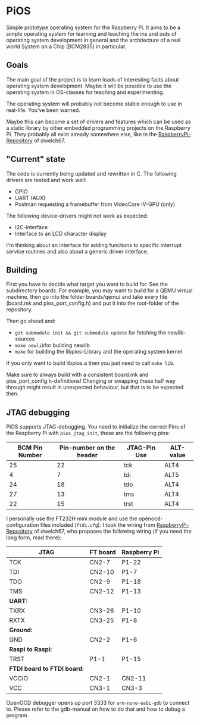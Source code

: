 # PiOS
Simple prototype operating system for the Raspberry Pi. It aims to be a simple operating system for learning and teaching the ins and outs of operating system development in general and the architecture of a real world System on a Chip (BCM2835) in particular.

## Goals
The main goal of the project is to learn loads of interesting facts about operating system development. Maybe it will be possible to use the operating system in OS-classes for teaching and experimenting. 

The operating system will probably not become stable enough to use in real-life. You've been warned.

Maybe this can become a set of drivers and features which can be used as a static library by other embedded programming projects on the Raspberry Pi. They probably all exist already somewhere else, like in the [RaspberryPi-Repository](https://github.com/dwelch67/raspberrypi) of dwelch67.

## "Current" state
The code is currently being updated and rewritten in C. The following drivers are tested and work well:
* GPIO
* UART (AUX)
* Postman requesting a framebuffer from VideoCore IV-GPU (only)

The following device-drivers might not work as expected:
* I2C-interface
* Interface to an LCD character display

I'm thinking about an interface for adding functions to specific interrupt service routines and also about a generic driver interface.

## Building

First you have to decide what target you want to build for. See the subdirectory boards. For example, you may want to build for a QEMU virtual machine, then go into the folder boards/qemu/ and take every file (board.mk and pios_port_config.h) and put it into the root-folder of the repository.

Then go ahead and:
- `git submodule init && git submodule update` for fetching the newlib-sources
- `make newlib`for building newlib
- `make` for building the libpios-Library and the operating system kernel

If you only want to build libpios.a then you just need to call `make lib`. 

Make sure to always build with a consistent board.mk and pios_port_config.h-definitions! Changing or swapping these half way through might result in unexpected behaviour, but that is to be expected then. 

## JTAG debugging

PiOS supports JTAG-debugging. You need to initialize the correct Pins of the Raspberry Pi with `pios_jtag_init`, these are the following pins:

| BCM Pin Number | Pin-number on the header | JTAG-Pin Use | ALT-value |
| ---------------|--------------------------|--------------|-----------|
|             25 |                       22 |      tck     |    ALT4   |
|              4 |                        7 |      tdi     |    ALT5   |
|             24 |                       18 |      tdo     |    ALT4   |
|             27 |                       13 |      tms     |    ALT4   |
|             22 |                       15 |     trst     |    ALT4   |

I personally use the FT232H mini module and use the openocd-configuration files included (`ftdi.cfg`). I took the wiring from  [RaspberryPi-Repository](https://github.com/dwelch67/raspberrypi) of dwelch67, who proposes the following wiring (if you need the long form, read there):

| JTAG | FT board | Raspberry Pi |
|------|----------|--------------|
| TCK  | CN2-7    | P1-22        |
| TDI  | CN2-10   | P1-7         |
| TDO  | CN2-9    | P1-18        |
| TMS  | CN2-12   | P1-13        |
| **UART:**                      |
| TXRX | CN3-26   | P1-10        |
| RXTX | CN3-25   | P1-8         |
| **Ground:**                    |
| GND  | CN2-2    | P1-6         |
| **Raspi to Raspi:**            |
| TRST |  P1-1    | P1-15        |
| **FTDI board to FTDI board:**  |
| VCCIO | CN2-1   | CN2-11       |
| VCC   | CN3-1   | CN3-3        |

OpenOCD debugger opens up port 3333 for `arm-none-eabi-gdb` to connect to. Please refer to the gdb-manual on how to do that and how to debug a program. 
